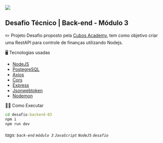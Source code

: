 ![](https://i.imgur.com/xG74tOh.png)

## Desafio Técnico | Back-end - Módulo 3

:pencil2: Projeto
Desafio proposto pela [Cubos Academy](https://cubos.academy/sucesso), tem como objetivo criar uma RestAPI para controle de finanças utilizando Nodejs.

:desktop_computer: Tecnologias usadas
- [NodeJS](https://nodejs.org/en/docs/)
- [PostegreSQL](https://www.postgresql.org/)
- [Axios](https://axios-http.com/)
- [Cors](https://www.npmjs.com/package/cors)
- [Express](https://expressjs.com/pt-br/)
- [Jsonwebtoken](https://www.npmjs.com/package/jsonwebtoken)
- [Nodemon](https://www.npmjs.com/package/nodemon)


:running_woman: Como Executar
```cmd
cd desafio-backend-03
npm i
npm run dev
```

###### tags: `back-end` `módulo 3` `JavaScript` `NodeJS` `desafio`
